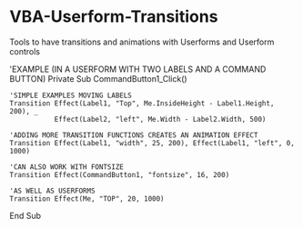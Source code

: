 # VBA-Userform-Transitions
Tools to have transitions and animations with Userforms and Userform controls

'EXAMPLE (IN A USERFORM WITH TWO LABELS AND A COMMAND BUTTON)
Private Sub CommandButton1_Click()
    
    'SIMPLE EXAMPLES MOVING LABELS
    Transition Effect(Label1, "Top", Me.InsideHeight - Label1.Height, 200), _
               Effect(Label2, "left", Me.Width - Label2.Width, 500)
             
    'ADDING MORE TRANSITION FUNCTIONS CREATES AN ANIMATION EFFECT
    Transition Effect(Label1, "width", 25, 200), Effect(Label1, "left", 0, 1000)
    
    'CAN ALSO WORK WITH FONTSIZE
    Transition Effect(CommandButton1, "fontsize", 16, 200)
    
    'AS WELL AS USERFORMS
    Transition Effect(Me, "TOP", 20, 1000)
    
End Sub
